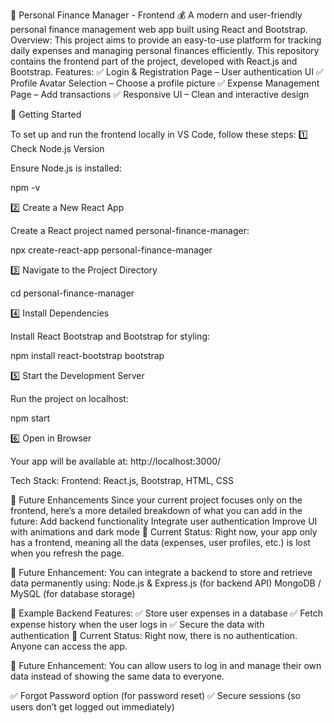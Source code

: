 🏦 Personal Finance Manager - Frontend 💰
A modern and user-friendly personal finance management web app built using React and Bootstrap.
 Overview:
This project aims to provide an easy-to-use platform for tracking daily expenses and managing personal finances efficiently. This repository contains the frontend part of the project, developed with React.js and Bootstrap.
Features:
✅ Login & Registration Page – User authentication UI
✅ Profile Avatar Selection – Choose a profile picture
✅ Expense Management Page – Add transactions
✅ Responsive UI – Clean and interactive design

🚀 Getting Started

To set up and run the frontend locally in VS Code, follow these steps:
1️⃣ Check Node.js Version

Ensure Node.js is installed:

npm -v

2️⃣ Create a New React App

Create a React project named personal-finance-manager:

npx create-react-app personal-finance-manager

3️⃣ Navigate to the Project Directory

cd personal-finance-manager

4️⃣ Install Dependencies

Install React Bootstrap and Bootstrap for styling:

npm install react-bootstrap bootstrap

5️⃣ Start the Development Server

Run the project on localhost:

npm start

6️⃣ Open in Browser

Your app will be available at:
http://localhost:3000/


Tech Stack: Frontend: React.js, Bootstrap, HTML, CSS

🎯 Future Enhancements
Since your current project focuses only on the frontend, here’s a more detailed breakdown of what you can add in the future:
 Add backend functionality
Integrate user authentication
Improve UI with animations and dark mode
🔹 Current Status: Right now, your app only has a frontend, meaning all the data (expenses, user profiles, etc.) is lost when you refresh the page.

🔹 Future Enhancement: You can integrate a backend to store and retrieve data permanently using:
 Node.js & Express.js (for backend API)
MongoDB / MySQL (for database storage)

 🔹 Example Backend Features:
✅ Store user expenses in a database
✅ Fetch expense history when the user logs in
✅ Secure the data with authentication
🔹 Current Status: Right now, there is no authentication. Anyone can access the app.

🔹 Future Enhancement: You can allow users to log in and manage their own data instead of showing the same data to everyone.

✅ Forgot Password option (for password reset)
✅ Secure sessions (so users don’t get logged out immediately)
#
